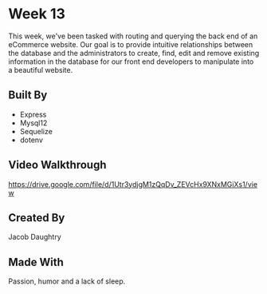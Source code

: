 # Week 13

This week, we've been tasked with routing and querying the back end of an eCommerce website. Our goal is to provide intuitive relationships between the database and the administrators to create, find, edit and remove existing information in the database for our front end developers to manipulate into a beautiful website.

## Built By

* Express
* Mysql12
* Sequelize
* dotenv

## Video Walkthrough

https://drive.google.com/file/d/1Utr3ydjgM1zQqDv_ZEVcHx9XNxMGiXs1/view

## Created By

Jacob Daughtry

## Made With

Passion, humor and a lack of sleep.